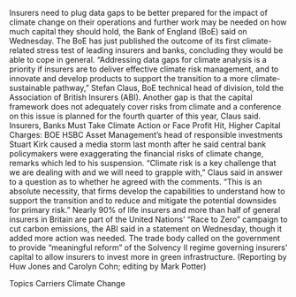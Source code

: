 Insurers need to plug data gaps to be better prepared for the impact of climate change on their operations and further work may be needed on how much capital they should hold, the Bank of England (BoE) said on Wednesday.
The BoE has just published the outcome of its first climate-related stress test of leading insurers and banks, concluding they would be able to cope in general.
“Addressing data gaps for climate analysis is a priority if insurers are to deliver effective climate risk management, and to innovate and develop products to support the transition to a more climate-sustainable pathway,” Stefan Claus, BoE technical head of division, told the Association of British Insurers (ABI).
Another gap is that the capital framework does not adequately cover risks from climate and a conference on this issue is planned for the fourth quarter of this year, Claus said.
Insurers, Banks Must Take Climate Action or Face Profit Hit, Higher Capital Charges: BOE
HSBC Asset Management’s head of responsible investments Stuart Kirk caused a media storm last month after he said central bank policymakers were exaggerating the financial risks of climate change, remarks which led to his suspension.
“Climate risk is a key challenge that we are dealing with and we will need to grapple with,” Claus said in answer to a question as to whether he agreed with the comments.
“This is an absolute necessity, that firms develop the capabilities to understand how to support the transition and to reduce and mitigate the potential downsides for primary risk.”
Nearly 90% of life insurers and more than half of general insurers in Britain are part of the United Nations’ “Race to Zero” campaign to cut carbon emissions, the ABI said in a statement on Wednesday, though it added more action was needed.
The trade body called on the government to provide “meaningful reform” of the Solvency II regime governing insurers’ capital to allow insurers to invest more in green infrastructure.
(Reporting by Huw Jones and Carolyn Cohn; editing by Mark Potter)

Topics
Carriers
Climate Change
